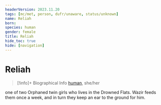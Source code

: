 ```yaml
---
headerVersion: 2023.11.20
tags: [mc/met, person, dufr/unaware, status/unknown]
name: Reliah
born:
species: human
gender: female
title: Reliah
hide_toc: true
hide: [navigation]
---
```

# Reliah
>[!info]+ Biographical Info
> [human](<../../species/humans/humans.md>), she/her

one of two Orphaned twin girls who lives in the Drowned Flats. Wazir feeds them once a week, and in turn they keep an ear to the ground for him.